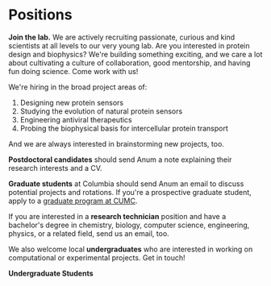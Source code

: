 <!-- Global site tag (gtag.js) - Google Analytics -->
<script async src="https://www.googletagmanager.com/gtag/js?id=G-YXZFB7HB4L"></script>
<script>
  window.dataLayer = window.dataLayer || [];
  function gtag(){dataLayer.push(arguments);}
  gtag('js', new Date());

  gtag('config', 'G-YXZFB7HB4L');
</script>

# Positions


**Join the lab.** We are actively recruiting passionate, curious and kind scientists at all levels to our very young lab. Are you interested in protein design and biophysics? We're building something exciting, and we care a lot about cultivating a culture of collaboration, good mentorship, and having fun doing science. Come work with us!

We're hiring in the broad project areas of:
1) Designing new protein sensors
2) Studying the evolution of natural protein sensors
3) Engineering antiviral therapeutics
4) Probing the biophysical basis for intercellular protein transport

And we are always interested in brainstorming new projects, too.

**Postdoctoral candidates** should send Anum a note explaining their research interests and a CV.

**Graduate students** at Columbia should send Anum an email to discuss potential projects and rotations. If you're a prospective graduate student, apply to a [graduate program at CUMC](https://www.gsas.cuimc.columbia.edu/degree-programs).

If you are interested in a **research technician** position and have a bachelor's degree in chemistry, biology, computer science, engineering, physics, or a related field, send us an email, too.

We also welcome local **undergraduates** who are interested in working on computational or experimental projects. Get in touch!

**Undergraduate Students**



